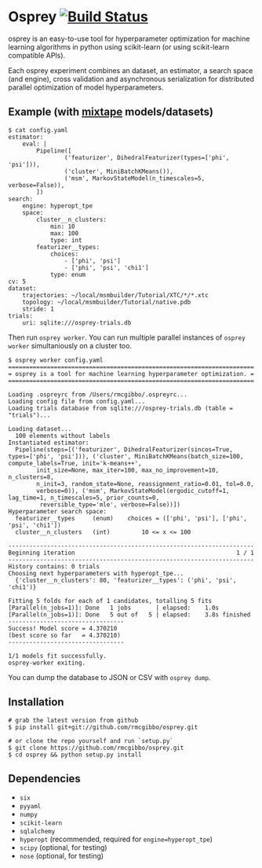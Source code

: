 Osprey [![Build Status](https://travis-ci.org/rmcgibbo/osprey.svg?branch=master)](https://travis-ci.org/rmcgibbo/osprey)
======

osprey is an easy-to-use tool for hyperparameter optimization for machine
learning algorithms in python using scikit-learn (or using scikit-learn
compatible APIs).

Each osprey experiment combines an dataset, an estimator, a search space
(and engine), cross validation and asynchronous serialization for distributed
parallel optimization of model hyperparameters.

Example (with [mixtape](https://github.com/rmcgibbo/mixtape) models/datasets)
-------------------------------------------------------------
```
$ cat config.yaml
estimator:
    eval: |
        Pipeline([
                ('featurizer', DihedralFeaturizer(types=['phi', 'psi'])),
                ('cluster', MiniBatchKMeans()),
                ('msm', MarkovStateModel(n_timescales=5, verbose=False)),
        ])
search:
    engine: hyperopt_tpe
    space:
        cluster__n_clusters:
            min: 10
            max: 100
            type: int
        featurizer__types:
            choices:
                - ['phi', 'psi']
                - ['phi', 'psi', 'chi1']
            type: enum
cv: 5
dataset:
    trajectories: ~/local/msmbuilder/Tutorial/XTC/*/*.xtc
    topology: ~/local/msmbuilder/Tutorial/native.pdb
    stride: 1
trials:
    uri: sqlite:///osprey-trials.db
```

Then run `osprey worker`. You can run multiple parallel instances
of `osprey worker` simultaniously on a cluster too.

```
$ osprey worker config.yaml
======================================================================
= osprey is a tool for machine learning hyperparameter optimization. =
======================================================================

Loading .ospreyrc from /Users/rmcgibbo/.ospreyrc...
Loading config file from config.yaml...
Loading trials database from sqlite:///osprey-trials.db (table = "trials")...

Loading dataset...
  100 elements without labels
Instantiated estimator:
  Pipeline(steps=[('featurizer', DihedralFeaturizer(sincos=True, types=['phi', 'psi'])), ('cluster', MiniBatchKMeans(batch_size=100, compute_labels=True, init='k-means++',
        init_size=None, max_iter=100, max_no_improvement=10, n_clusters=8,
        n_init=3, random_state=None, reassignment_ratio=0.01, tol=0.0,
        verbose=0)), ('msm', MarkovStateModel(ergodic_cutoff=1, lag_time=1, n_timescales=5, prior_counts=0,
         reversible_type='mle', verbose=False))])
Hyperparameter search space:
  featurizer__types	    (enum)    choices = (['phi', 'psi'], ['phi', 'psi', 'chi1'])
  cluster__n_clusters	(int)         10 <= x <= 100

----------------------------------------------------------------------
Beginning iteration                                              1 / 1
----------------------------------------------------------------------
History contains: 0 trials
Choosing next hyperparameters with hyperopt_tpe...
  {'cluster__n_clusters': 80, 'featurizer__types': ('phi', 'psi', 'chi1')}

Fitting 5 folds for each of 1 candidates, totalling 5 fits
[Parallel(n_jobs=1)]: Done   1 jobs       | elapsed:    1.0s
[Parallel(n_jobs=1)]: Done   5 out of   5 | elapsed:    3.8s finished
---------------------------------
Success! Model score = 4.370210
(best score so far   = 4.370210)
---------------------------------

1/1 models fit successfully.
osprey-worker exiting.
```
You can dump the database to JSON or CSV with `osprey dump`.


Installation
------------
```
# grab the latest version from github
$ pip install git+git://github.com/rmcgibbo/osprey.git
```

```
# or clone the repo yourself and run `setup.py`
$ git clone https://github.com/rmcgibbo/osprey.git
$ cd osprey && python setup.py install
```

Dependencies
------------
- `six`
- `pyyaml`
- `numpy`
- `scikit-learn`
- `sqlalchemy`
- `hyperopt` (recommended, required for `engine=hyperopt_tpe`)
- `scipy` (optional, for testing)
- `nose` (optional, for testing)
